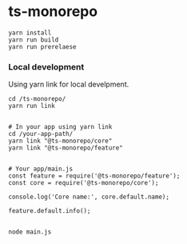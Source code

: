 # ts-monorepo

    yarn install
    yarn run build
    yarn run prerelaese
    

### Local development

Using yarn link for local develpment.

    cd /ts-monorepo/
    yarn run link


    # In your app using yarn link
    cd /your-app-path/
    yarn link "@ts-monorepo/core"
    yarn link "@ts-monorepo/feature"


    # Your app/main.js
    const feature = require('@ts-monorepo/feature');
    const core = require('@ts-monorepo/core');

    console.log('Core name:', core.default.name);

    feature.default.info();


    node main.js
